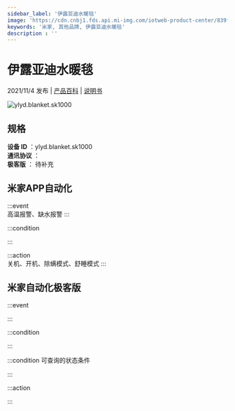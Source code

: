 ```yaml
---
sidebar_label: '伊露亚迪水暖毯'
image: 'https://cdn.cnbj1.fds.api.mi-img.com/iotweb-product-center/839f64c16688b7e7d38ae67c9bd16385_1629793735178.png?GalaxyAccessKeyId=AKVGLQWBOVIRQ3XLEW&Expires=9223372036854775807&Signature=PAisPamWxXGmUMyL8XYX8fMksqo='
keywords: '米家, 其他品牌, 伊露亚迪水暖毯'
description : ''
---
```

# 伊露亚迪水暖毯

2021/11/4 发布 | [产品百科](https://home.mi.com/webapp/content/baike/product/index.html?model=ylyd.blanket.sk1000/) | [说明书](https://home.mi.com/views/introduction.html?model=ylyd.blanket.sk1000&region=cn)

![ylyd.blanket.sk1000](https://cdn.cnbj1.fds.api.mi-img.com/iotweb-product-center/839f64c16688b7e7d38ae67c9bd16385_1629793735178.png?GalaxyAccessKeyId=AKVGLQWBOVIRQ3XLEW&Expires=9223372036854775807&Signature=PAisPamWxXGmUMyL8XYX8fMksqo=)

## 规格  
> 
**设备 ID** ：ylyd.blanket.sk1000  
**通讯协议** ：  
**极客版**  ： 待补充 


## 米家APP自动化  

:::event  
高温报警、缺水报警
:::

:::condition  

:::

:::action   
关机、开机、除螨模式、舒睡模式
:::

## 米家自动化极客版  

:::event  

:::

:::condition  

:::

:::condition 可查询的状态条件  

:::

:::action  

:::

        
